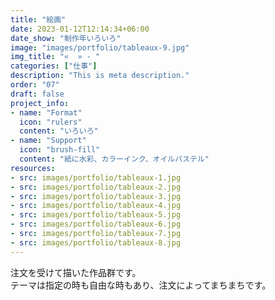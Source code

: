 ```yaml
---
title: "絵画"
date: 2023-01-12T12:14:34+06:00
date_show: "制作年いろいろ"
image: "images/portfolio/tableaux-9.jpg"
img_title: "«  » - "
categories: ["仕事"]
description: "This is meta description."
order: "07"
draft: false
project_info:
- name: "Format"
  icon: "rulers"
  content: "いろいろ"
- name: "Support"
  icon: "brush-fill"
  content: "紙に水彩、カラーインク、オイルパステル"
resources:
- src: images/portfolio/tableaux-1.jpg
- src: images/portfolio/tableaux-2.jpg
- src: images/portfolio/tableaux-3.jpg
- src: images/portfolio/tableaux-4.jpg
- src: images/portfolio/tableaux-5.jpg
- src: images/portfolio/tableaux-6.jpg
- src: images/portfolio/tableaux-7.jpg
- src: images/portfolio/tableaux-8.jpg
---
```

注文を受けて描いた作品群です。  
テーマは指定の時も自由な時もあり、注文によってまちまちです。
